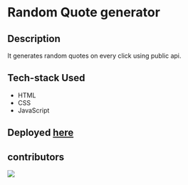 # Random Quote generator

## Description
It generates random quotes on every click using public api.
## Tech-stack Used
- HTML
- CSS
- JavaScript

## Deployed [here](https://random-quote-generator-mukul.netlify.app/)

## contributors 
  <a href="https://github.com/MukulKolpe/Random-Quote-generator/graphs/contributors">
  <img src="https://contrib.rocks/image?repo=MukulKolpe/Random-Quote-generator" />
</a>
